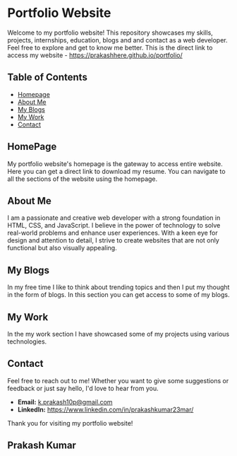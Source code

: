 # Portfolio Website

Welcome to my portfolio website! This repository showcases my skills, projects, internships, education, blogs and and contact as a web developer. Feel free to explore and get to know me better. This is the direct link to access my website - https://prakashhere.github.io/portfolio/

## Table of Contents

- [Homepage](#homepage)
- [About Me](#about-me)
- [My Blogs](#my-blogs)
- [My Work](#my-work)
- [Contact](#contact)

## HomePage

My portfolio website's homepage is the gateway to access entire website. Here you can get a direct link to download my resume. You can navigate to all the sections of the website using the homepage.

## About Me

I am a passionate and creative web developer with a strong foundation in HTML, CSS, and JavaScript. I believe in the power of technology to solve real-world problems and enhance user experiences. With a keen eye for design and attention to detail, I strive to create websites that are not only functional but also visually appealing.

## My Blogs

In my free time I like to think about trending topics and then I put my thought in the form of blogs. In this section you can get access to some of my blogs.

## My Work

In the my work section I have showcased some of my projects using various technologies.

## Contact

Feel free to reach out to me! Whether you want to give some suggestions or feedback or just say hello, I'd love to hear from you.

- **Email:** k.prakash10p@gmail.com
- **LinkedIn:** https://www.linkedin.com/in/prakashkumar23mar/

Thank you for visiting my portfolio website!

Prakash Kumar
---
